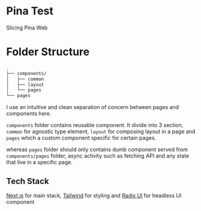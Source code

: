 # Pina Test

Slicing Pina Web

# Folder Structure

```bash
.
├── components/
│   ├── common
│   ├── layout
│   └── pages
└── pages
```

I use an intuitive and clean separation of concern between pages and components here.

`components` folder contains reusable component. It divide into 3 section, `common` for agnostic type element, `layout` for composing layout in a page and `pages` which a custom component specific for certain pages.

whereas `pages` folder should only contains dumb component served from `components/pages` folder, async activity such as fetching API and any state that live in a specific page.

## Tech Stack

[Next.js](https://nextjs.org/) for main stack, [Tailwind](https://tailwindcss.com/) for styling and [Radix UI](https://www.radix-ui.com/) for headless UI component
